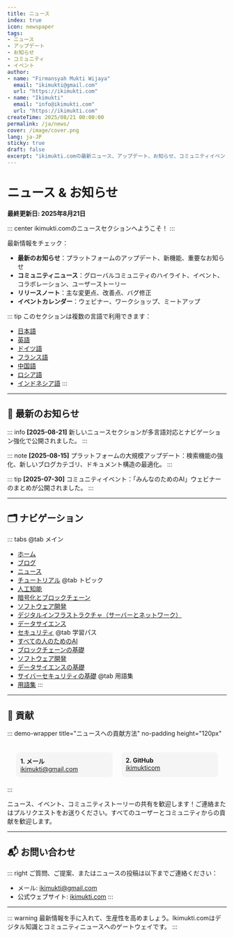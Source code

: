 ```yaml
---
title: ニュース
index: true
icon: newspaper
tags:
- ニュース
- アップデート
- お知らせ
- コミュニティ
- イベント
author:
- name: "Firmansyah Mukti Wijaya"
  email: "ikimukti@gmail.com"
  url: "https://ikimukti.com"
- name: "Ikimukti"
  email: "info@ikimukti.com"
  url: "https://ikimukti.com"
createTime: 2025/08/21 00:00:00
permalink: /ja/news/
cover: /image/cover.png
lang: ja-JP
sticky: true
draft: false
excerpt: "ikimukti.comの最新ニュース、アップデート、お知らせ、コミュニティイベント、プラットフォームの変更、重要なお知らせを掲載しています。"
---
```


# ニュース & お知らせ

**最終更新日: 2025年8月21日**

::: center
ikimukti.comのニュースセクションへようこそ！
:::

最新情報をチェック：

- **最新のお知らせ**：プラットフォームのアップデート、新機能、重要なお知らせ
- **コミュニティニュース**：グローバルコミュニティのハイライト、イベント、コラボレーション、ユーザーストーリー
- **リリースノート**：主な変更点、改善点、バグ修正
- **イベントカレンダー**：ウェビナー、ワークショップ、ミートアップ

::: tip
このセクションは複数の言語で利用できます：
- [日本語](/ja/news/)
- [英語](/news/)
- [ドイツ語](/de/news/)
- [フランス語](/fr/news/)
- [中国語](/zh/news/)
- [ロシア語](/ru/news/)
- [インドネシア語](/id/news/)
:::

---

## 📰 最新のお知らせ

::: info
**[2025-08-21]** 新しいニュースセクションが多言語対応とナビゲーション強化で公開されました。
:::

::: note
**[2025-08-15]** プラットフォームの大規模アップデート：検索機能の強化、新しいブログカテゴリ、ドキュメント構造の最適化。
:::

::: tip
**[2025-07-30]** コミュニティイベント：「みんなのためのAI」ウェビナーのまとめが公開されました。
:::

---

## 🗂️ ナビゲーション

::: tabs
@tab メイン
- [ホーム](/ja/)
- [ブログ](/ja/blog/)
- [ニュース](/ja/news/)
- [チュートリアル](/ja/tutorial/)
@tab トピック
- [人工知能](/ja/topics/artificial-intelligence/)
- [暗号化とブロックチェーン](/ja/topics/cryptography-and-blockchain/)
- [ソフトウェア開発](/ja/topics/software-development/)
- [デジタルインフラストラクチャ（サーバーとネットワーク）](/ja/topics/infrastructure-digital-server-and-network/)
- [データサイエンス](/ja/topics/data-science/)
- [セキュリティ](/ja/topics/security/)
@tab 学習パス
- [すべての人のためのAI](/ja/learning-paths/ai-for-everyone/)
- [ブロックチェーンの基礎](/ja/learning-paths/blockchain-basics/)
- [ソフトウェア開発](/ja/learning-paths/software-development/)
- [データサイエンスの基礎](/ja/learning-paths/data-science-fundamentals/)
- [サイバーセキュリティの基礎](/ja/learning-paths/cybersecurity-essentials/)
@tab 用語集
- [用語集](/ja/glossary/)
:::

---

## 🤝 貢献

::: demo-wrapper title="ニュースへの貢献方法" no-padding height="120px"
<div style="display: flex; gap: 20px; padding: 20px;">
	<div style="background: #f5f5f5; padding: 10px; border-radius: 8px; flex: 1;">
		<strong>1. メール</strong><br>
		<a href="mailto:ikimukti@gmail.com">ikimukti@gmail.com</a>
	</div>
	<div style="background: #f5f5f5; padding: 10px; border-radius: 8px; flex: 1;">
		<strong>2. GitHub</strong><br>
		<a href="https://github.com/ikimukticom">ikimukticom</a>
	</div>
</div>
:::

ニュース、イベント、コミュニティストーリーの共有を歓迎します！ご連絡またはプルリクエストをお送りください。すべてのユーザーとコミュニティからの貢献を歓迎します。

---

## 📬 お問い合わせ

::: right
ご質問、ご提案、またはニュースの投稿は以下までご連絡ください：

- メール: [ikimukti@gmail.com](mailto:ikimukti@gmail.com)
- 公式ウェブサイト: [ikimukti.com](https://ikimukti.com)
:::

---

::: warning
最新情報を手に入れて、生産性を高めましょう。Ikimukti.comはデジタル知識とコミュニティニュースへのゲートウェイです。
:::
